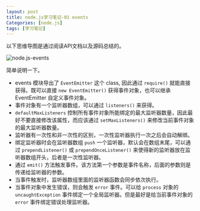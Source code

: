 ```yaml
---
layout: post
title: node.js学习笔记-01 events
Categories: [node.js]
tags: [学习笔记]
---
```


以下思维导图是通过阅读API文档以及源码总结的。

![node.js-events](http://img.blog.csdn.net/20171009220405993?watermark/2/text/aHR0cDovL2Jsb2cuY3Nkbi5uZXQvd2VpeGluXzM1ODU0ODgz/font/5a6L5L2T/fontsize/400/fill/I0JBQkFCMA==/dissolve/70/gravity/SouthEast)

简单说明一下。

 - events 模块导出了 `EventEmitter` 这个 class, 因此通过 `require()` 就能直接获得。既可以直接 `new EventEmitter()` 获得事件对象，也可以继承 EventEmitter 自定义事件对象。
 - 事件对象有一个监听器数组，可以通过 `listeners()` 来获得。
 - `defaultMaxListeners` 控制所有事件对象所能绑定的最大监听器数量，因此最好不要直接修改该属性，而应该通过 `setMaxListeners()` 来修改当前事件对象的最大监听器数量。
 - 监听器有一次性和非一次性的区别，一次性监听器执行一次之后会自动解绑。
 - 绑定监听器时会在监听器数组 `push` 一个监听器，默认会在数组末尾，可以通过 `prependListener()` 或 `prependOnceListener()` 来使得新的监听器放在监听器数组开头，后者是一次性监听器。
 - 通过 `emit()` 方法触发事件。该方法第一个参数是事件名称，后面的参数则是传递给监听器的参数。
 - 当事件触发时，监听器数组里面的监听器函数会同步依次执行。
 - 当事件对象中发生错误，则会触发 `error` 事件。可以给 `process` 对象的 `uncaughtException` 事件绑定一个全局监听器。但是最好是给当前事件对象的 `error` 事件绑定错误处理监听器。


